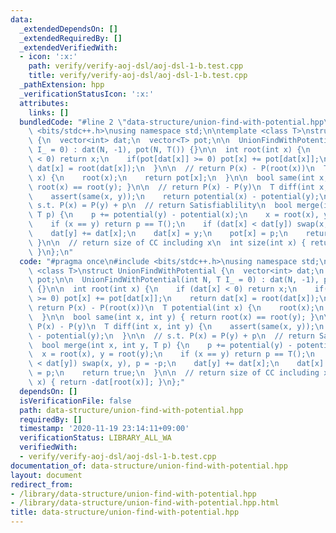 ```yaml
---
data:
  _extendedDependsOn: []
  _extendedRequiredBy: []
  _extendedVerifiedWith:
  - icon: ':x:'
    path: verify/verify-aoj-dsl/aoj-dsl-1-b.test.cpp
    title: verify/verify-aoj-dsl/aoj-dsl-1-b.test.cpp
  _pathExtension: hpp
  _verificationStatusIcon: ':x:'
  attributes:
    links: []
  bundledCode: "#line 2 \"data-structure/union-find-with-potential.hpp\"\n#include\
    \ <bits/stdc++.h>\nusing namespace std;\n\ntemplate <class T>\nstruct UnionFindWithPotential\
    \ {\n  vector<int> dat;\n  vector<T> pot;\n\n  UnionFindWithPotential(int N, T\
    \ I_ = 0) : dat(N, -1), pot(N, T()) {}\n\n  int root(int x) {\n    if (dat[x]\
    \ < 0) return x;\n    if(pot[dat[x]] >= 0) pot[x] += pot[dat[x]];\n    return\
    \ dat[x] = root(dat[x]);\n  }\n\n  // return P(x) - P(root(x))\n  T potential(int\
    \ x) {\n    root(x);\n    return pot[x];\n  }\n\n  bool same(int x, int y) { return\
    \ root(x) == root(y); }\n\n  // return P(x) - P(y)\n  T diff(int x, int y) {\n\
    \    assert(same(x, y));\n    return potential(x) - potential(y);\n  }\n\n  //\
    \ s.t. P(x) = P(y) + p\n  // return Satisfiablility\n  bool merge(int x, int y,\
    \ T p) {\n    p += potential(y) - potential(x);\n    x = root(x), y = root(y);\n\
    \    if (x == y) return p == T();\n    if (dat[x] < dat[y]) swap(x, y), p = -p;\n\
    \    dat[y] += dat[x];\n    dat[x] = y;\n    pot[x] = p;\n    return true;\n \
    \ }\n\n  // return size of CC including x\n  int size(int x) { return -dat[root(x)];\
    \ }\n};\n"
  code: "#pragma once\n#include <bits/stdc++.h>\nusing namespace std;\n\ntemplate\
    \ <class T>\nstruct UnionFindWithPotential {\n  vector<int> dat;\n  vector<T>\
    \ pot;\n\n  UnionFindWithPotential(int N, T I_ = 0) : dat(N, -1), pot(N, T())\
    \ {}\n\n  int root(int x) {\n    if (dat[x] < 0) return x;\n    if(pot[dat[x]]\
    \ >= 0) pot[x] += pot[dat[x]];\n    return dat[x] = root(dat[x]);\n  }\n\n  //\
    \ return P(x) - P(root(x))\n  T potential(int x) {\n    root(x);\n    return pot[x];\n\
    \  }\n\n  bool same(int x, int y) { return root(x) == root(y); }\n\n  // return\
    \ P(x) - P(y)\n  T diff(int x, int y) {\n    assert(same(x, y));\n    return potential(x)\
    \ - potential(y);\n  }\n\n  // s.t. P(x) = P(y) + p\n  // return Satisfiablility\n\
    \  bool merge(int x, int y, T p) {\n    p += potential(y) - potential(x);\n  \
    \  x = root(x), y = root(y);\n    if (x == y) return p == T();\n    if (dat[x]\
    \ < dat[y]) swap(x, y), p = -p;\n    dat[y] += dat[x];\n    dat[x] = y;\n    pot[x]\
    \ = p;\n    return true;\n  }\n\n  // return size of CC including x\n  int size(int\
    \ x) { return -dat[root(x)]; }\n};"
  dependsOn: []
  isVerificationFile: false
  path: data-structure/union-find-with-potential.hpp
  requiredBy: []
  timestamp: '2020-11-19 23:14:11+09:00'
  verificationStatus: LIBRARY_ALL_WA
  verifiedWith:
  - verify/verify-aoj-dsl/aoj-dsl-1-b.test.cpp
documentation_of: data-structure/union-find-with-potential.hpp
layout: document
redirect_from:
- /library/data-structure/union-find-with-potential.hpp
- /library/data-structure/union-find-with-potential.hpp.html
title: data-structure/union-find-with-potential.hpp
---
```

